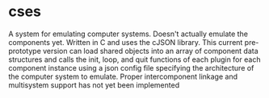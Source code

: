 # cses
A system for emulating computer systems. Doesn't actually emulate the components yet. Written in C and uses the cJSON library. This current pre-prototype version can load shared objects into an array of component data structures and calls the init, loop, and quit functions of each plugin for each component instance using a json config file specifying the architecture of the computer system to emulate. Proper intercomponent linkage and multisystem support has not yet been implemented
